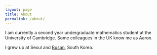 ```yaml
---
layout: page
title: About
permalink: /about/
---
```


I am currently a second year undergraduate mathematics student at the University of Cambridge. Some colleagues in the UK know me as Aaron.

I grew up at Seoul and [Busan](https://en.wikipedia.org/wiki/Korea_Science_Academy_of_KAIST), South Korea.
